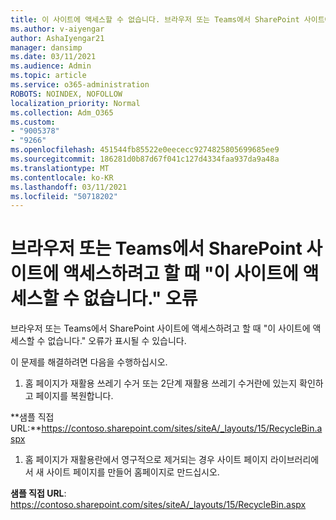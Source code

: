 ```yaml
---
title: 이 사이트에 액세스할 수 없습니다. 브라우저 또는 Teams에서 SharePoint 사이트에 액세스하려고 할 때 오류가 발생했습니다.
ms.author: v-aiyengar
author: AshaIyengar21
manager: dansimp
ms.date: 03/11/2021
ms.audience: Admin
ms.topic: article
ms.service: o365-administration
ROBOTS: NOINDEX, NOFOLLOW
localization_priority: Normal
ms.collection: Adm_O365
ms.custom:
- "9005378"
- "9266"
ms.openlocfilehash: 451544fb85522e0eececc9274825805699685ee9
ms.sourcegitcommit: 186281d0b87d67f041c127d4334faa937da9a48a
ms.translationtype: MT
ms.contentlocale: ko-KR
ms.lasthandoff: 03/11/2021
ms.locfileid: "50718202"
---
```

# <a name="this-site-cant-be-reached-error-when-trying-to-access-sharepoint-site-from-browser-or-teams"></a>브라우저 또는 Teams에서 SharePoint 사이트에 액세스하려고 할 때 "이 사이트에 액세스할 수 없습니다." 오류

브라우저 또는 Teams에서 SharePoint 사이트에 액세스하려고 할 때 "이 사이트에 액세스할 수 없습니다." 오류가 표시될 수 있습니다. 

이 문제를 해결하려면 다음을 수행하십시오. 

1. 홈 페이지가 재활용 쓰레기 수거 또는 2단계 재활용 쓰레기 수거란에 있는지 확인하고 페이지를 복원합니다.

**샘플 직접 URL:**https://contoso.sharepoint.com/sites/siteA/_layouts/15/RecycleBin.aspx

1. 홈 페이지가 재활용란에서 영구적으로 제거되는 경우 사이트 페이지 라이브러리에서 새 사이트 페이지를 만들어 홈페이지로 만드십시오. 

**샘플 직접 URL**: https://contoso.sharepoint.com/sites/siteA/_layouts/15/RecycleBin.aspx